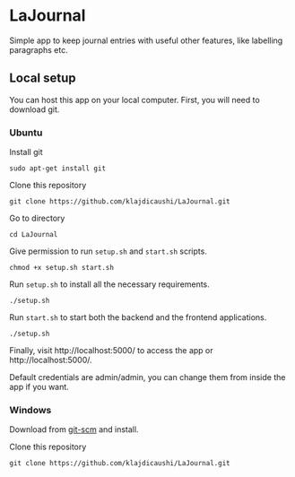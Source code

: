 # LaJournal
Simple app to keep journal entries with useful other features, like labelling paragraphs etc.

## Local setup
You can host this app on your local computer.
First, you will need to download git.

### Ubuntu
Install git
    
    sudo apt-get install git

Clone this repository

    git clone https://github.com/klajdicaushi/LaJournal.git

Go to directory

    cd LaJournal

Give permission to run `setup.sh` and `start.sh` scripts.

    chmod +x setup.sh start.sh

Run `setup.sh` to install all the necessary requirements.

    ./setup.sh

Run `start.sh` to start both the backend and the frontend applications.

    ./setup.sh

Finally, visit http://localhost:5000/ to access the app or http://localhost:5000/.

Default credentials are admin/admin, you can change them from inside the app if you want.

### Windows 
Download from [git-scm](https://git-scm.com/downloads) and install.

Clone this repository

    git clone https://github.com/klajdicaushi/LaJournal.git

